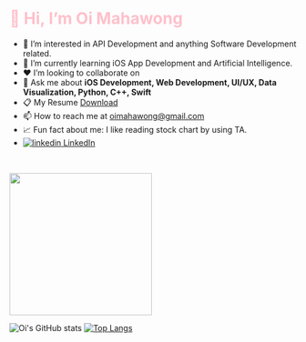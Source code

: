 <h1 style="color:pink">👋 Hi, I’m Oi Mahawong </h1>

- 👀 I’m interested in API Development and anything Software Development related. 
- 🌱 I’m currently learning iOS App Development and Artificial Intelligence. 
- ❤️ I’m looking to collaborate on
- 💬 Ask me about <b>iOS Development, Web Development, UI/UX, Data Visualization, Python, C++, Swift</b>
- 📋 My Resume <a href="url">Download</a>
- 📫 How to reach me at oimahawong@gmail.com
- 📈 Fun fact about me: I like reading stock chart by using TA.
 - <a href="https://www.linkedin.com/in/oi-mahawong-735469123" rel="nofollow noreferrer">
    <img src="https://i.stack.imgur.com/gVE0j.png" alt="linkedin">  LinkedIn
  </a> &nbsp; 
   



                                                                      
<img src="https://github.com/oimahawong/oimahawong/assets/124403539/aa96f1b5-8566-40a9-a4cb-13bc322c3bdc" width="250" height="250"/>

![Oi's GitHub stats](https://github-readme-stats.vercel.app/api?username=oimahawong&show_icons=true&theme=tokyonight)
[![Top Langs](https://github-readme-stats.vercel.app/api/top-langs/?username=oimahawong&layout=donut)](https://github.com/oimahawong/github-readme-stats)


<!---
oimahawong/oimahawong is a ✨ special ✨ repository because its `README.md` (this file) appears on your GitHub profile.
You can click the Preview link to take a look at your changes.
--->
